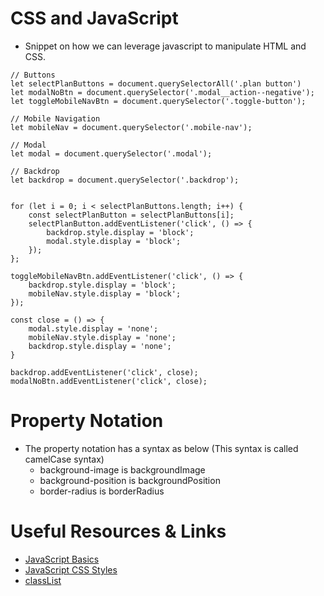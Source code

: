 # CSS and JavaScript

- Snippet on how we can leverage javascript to manipulate HTML and CSS.

```JS
// Buttons
let selectPlanButtons = document.querySelectorAll('.plan button')
let modalNoBtn = document.querySelector('.modal__action--negative');
let toggleMobileNavBtn = document.querySelector('.toggle-button');

// Mobile Navigation
let mobileNav = document.querySelector('.mobile-nav');

// Modal
let modal = document.querySelector('.modal');

// Backdrop
let backdrop = document.querySelector('.backdrop');


for (let i = 0; i < selectPlanButtons.length; i++) {
    const selectPlanButton = selectPlanButtons[i];
    selectPlanButton.addEventListener('click', () => {
        backdrop.style.display = 'block';
        modal.style.display = 'block';
    });
};

toggleMobileNavBtn.addEventListener('click', () => {
    backdrop.style.display = 'block';
    mobileNav.style.display = 'block';
});

const close = () => {
    modal.style.display = 'none';
    mobileNav.style.display = 'none';
    backdrop.style.display = 'none';
}

backdrop.addEventListener('click', close);
modalNoBtn.addEventListener('click', close);
```

# Property Notation

- The property notation has a syntax as below (This syntax is called camelCase syntax)
  - background-image is backgroundImage
  - background-position is backgroundPosition
  - border-radius is borderRadius

# Useful Resources & Links

- [JavaScript Basics](https://academind.com/learn/javascript)
- [JavaScript CSS Styles](https://developer.mozilla.org/en-US/docs/Web/API/HTMLElement/style)
- [classList](https://developer.mozilla.org/en-US/docs/Web/API/Element/classList)
